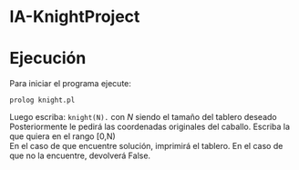 # IA-KnightProject

# Ejecución
Para iniciar el programa ejecute:
```
prolog knight.pl
```
Luego escriba:
```knight(N).``` con *N* siendo el tamaño del tablero deseado  
Posteriormente le pedirá las coordenadas originales del caballo. Escriba la que quiera en el rango [0,N)  
En el caso de que encuentre solución, imprimirá el tablero. En el caso de que no la encuentre, devolverá False.